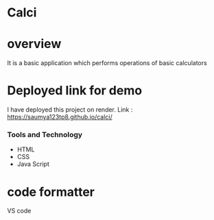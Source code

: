 # Calci
# overview
It is a basic application which performs operations of basic calculators
# Deployed link for demo
I have deployed this project on render.
Link : https://saumya123tp8.github.io/calci/
### Tools and Technology
- HTML
- CSS
- Java Script

# code formatter 
 VS code
